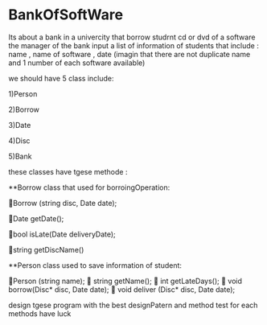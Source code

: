 # BankOfSoftWare
Its about a bank in a univercity that borrow studrnt cd or dvd of a software
the manager of the bank input a list of information of students that include : name , name of software , date
(imagin that there are not duplicate name and 1 number of each software available)


we should have 5 class include:

1)Person

2)Borrow

3)Date

4)Disc

5)Bank




these classes have tgese methode :

**Borrow class that used for borroingOperation:

Borrow (string disc, Date date);

Date getDate();

bool isLate(Date deliveryDate);

string getDiscName()


**Person class used to save information of student:

Person (string name);
 string getName();
 int getLateDays();
 void borrow(Disc* disc, Date date);
 void deliver (Disc* disc, Date date);                                                                                                                                                                            

design tgese program with the best designPatern and method test for each methods
have luck
